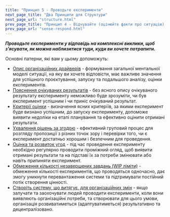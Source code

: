 ```yaml
---
title: "Принцип 5 - Проводьте експерименти"
next_page_title: "Два Принципи для Структури"
next_page_url: "structure.html"
prev_page_title: "Принцип 4 - Відчувайте (оцінюйте факти про ситуацію) і реагуйте"
prev_page_url: "sense-respond.html"
---
```




**_Проводьте експерименти у відповідь на комплексні виклики, щоб з'ясувати, як можна наблизитися туди, куди ви хочете потрапити._**

Основні патерни, які вам у цьому допоможуть:

-   [Опис організаційних драйверів](describe-organizational-drivers.html) - формування загальної ментальної моделі ситуації, на яку ви хочете відповісти, має важливе значення для успішного проєктування, запуску та подальшого аналізу, оцінки експериментів.
-   [Пояснення очікуваних результатів](clarify-intended-outcome.html) - без ясного опису очікуваного результату експерименту неможливо буде зрозуміти, чи був експеримент успішним і чи приніс очікуваний результат.
-   [Критерії оцінки](evaluation-criteria.html) - визначення ясних критеріїв, за якими експеримент буде визнано успішним, до запуску експерименту, допоможе виявити недоліки на етапі планування та ефективно оцінити отримані результати.
-   [Ухвалення рішень за згодою](consent-decision-making.html) - ефективний груповий процес для розгляду пропозиції з різних точок зору і перевірки того, чи є експеримент достатньо хорошим і безпечним для проведення.
-   [Оцінка та розвиток угод](evaluate-and-evolve-agreements.html) - під час проведення експерименту необхідно регулярно проводити проміжний огляд, щоб виявити отримані результати та на підставі їх за потреби змінювати або навіть припиняти експеримент.
-   [Обмеження кількості незавершених завдань (WIP ліміти)](limit-work-in-progress.html) - обмеження кількості експериментів, що проводяться одночасно, дає змогу уникнути перевантаження системи та підтримувати постійний потік створення цінності.
-   [Створіть систему, що витягує, для організаційних змін](create-a-pull-system-for-organizational-change.html) - якщо залучати та заохочувати людей проводити експерименти, коли вони виявляють організаційні потреби, та створювати для цього умови, організація розвиватиметься (адаптуватиметься) результативно та децентралізовано. 
